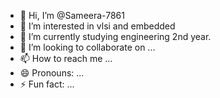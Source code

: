 - 👋 Hi, I’m @Sameera-7861
- 👀 I’m interested in  vlsi and embedded
- 🌱 I’m currently studying engineering 2nd year.
- 💞️ I’m looking to collaborate on ...
- 📫 How to reach me ...
- 😄 Pronouns: ...
- ⚡ Fun fact: ...

<!---
Sameera-7861/Sameera-7861 is a ✨ special ✨ repository because its `README.md` (this file) appears on your GitHub profile.
You can click the Preview link to take a look at your changes.
--->
